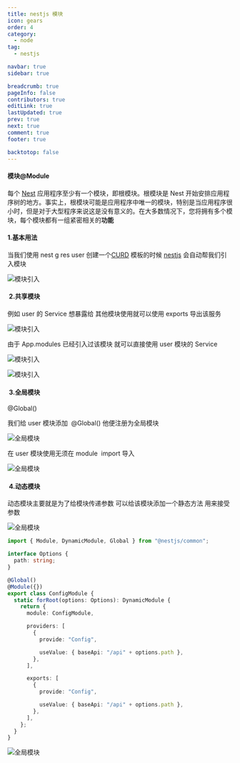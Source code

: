 ```yaml
---
title: nestjs 模块
icon: gears
order: 4
category:
  - node
tag:
  - nestjs

navbar: true
sidebar: true

breadcrumb: true
pageInfo: false
contributors: true
editLink: true
lastUpdated: true
prev: true
next: true
comment: true
footer: true

backtotop: false
---
```


#### 模块@Module

每个 [Nest](https://so.csdn.net/so/search?q=Nest&spm=1001.2101.3001.7020) 应用程序至少有一个模块，即根模块。根模块是 Nest 开始安排应用程序树的地方。事实上，根模块可能是应用程序中唯一的模块，特别是当应用程序很小时，但是对于大型程序来说这是没有意义的。在大多数情况下，您将拥有多个模块，每个模块都有一组紧密相关的**功能**

#### 1.基本用法

当我们使用 nest g res user 创建一个[CURD](https://so.csdn.net/so/search?q=CURD&spm=1001.2101.3001.7020) 模板的时候 [nestjs](https://so.csdn.net/so/search?q=nestjs&spm=1001.2101.3001.7020) 会自动帮我们引入模块

![模块引入](/assets/images/node/nestjs/22.png)

####  2.共享模块

例如 user 的 Service 想暴露给 其他模块使用就可以使用 exports 导出该服务

![模块引入](/assets/images/node/nestjs/23.png)

由于 App.modules 已经引入过该模块 就可以直接使用 user 模块的 Service

![模块引入](/assets/images/node/nestjs/24.png)

![模块引入](/assets/images/node/nestjs/25.png)

####  3.全局模块

@Global()

我们给 user 模块添加  @Global() 他便注册为全局模块

![全局模块](/assets/images/node/nestjs/26.png)

在 user 模块使用无须在 module  import 导入

![全局模块](/assets/images/node/nestjs/27.png)

####  4.动态模块

动态模块主要就是为了给模块传递参数 可以给该模块添加一个静态方法 用来接受参数

![全局模块](/assets/images/node/nestjs/28.png)

```ts
import { Module, DynamicModule, Global } from "@nestjs/common";

interface Options {
  path: string;
}

@Global()
@Module({})
export class ConfigModule {
  static forRoot(options: Options): DynamicModule {
    return {
      module: ConfigModule,

      providers: [
        {
          provide: "Config",

          useValue: { baseApi: "/api" + options.path },
        },
      ],

      exports: [
        {
          provide: "Config",

          useValue: { baseApi: "/api" + options.path },
        },
      ],
    };
  }
}
```

![全局模块](/assets/images/node/nestjs/29.png)
